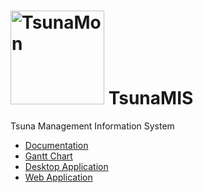 <h1>
	<img src="http://i253.photobucket.com/albums/hh53/dunhakdis4ever/TsunaMIS/TsunaMon_zps925c2e6e.jpg" border="0" alt="TsunaMon" width="150" height="150" />
	TsunaMIS
</h1>

<p>Tsuna Management Information System</p>

<ul>
	<li><a href="https://drive.google.com/file/d/0B7PffCiui3r-VzRoR3NDUklkVkU/edit?usp=sharing">Documentation</a></li>
	<li><a href="https://drive.google.com/file/d/0B7PffCiui3r-Mk10RlYxWDctT28/edit?usp=sharing">Gantt Chart</a></li>
	<li><a href="https://github.com/stiers/TsunaMIS/blob/master/TsunApp/README.md">Desktop Application</a></li>
	<li><a href="https://github.com/stiers/TsunaMIS/blob/master/TsunaPress/README.md">Web Application</a></li>
</ul>
